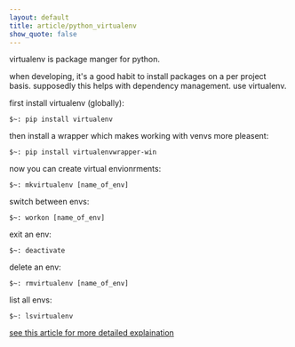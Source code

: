 ```yaml
---
layout: default
title: article/python_virtualenv
show_quote: false
---
```


virtualenv is package manger for python.

    

when developing, it's a good habit to install packages
on a per project basis. supposedly this helps with
dependency management. use virtualenv.

    

first install virtualenv (globally):

    $~: pip install virtualenv

then install a wrapper which makes working with venvs more pleasent:

    $~: pip install virtualenvwrapper-win

now you can create virtual envionrments:

    $~: mkvirtualenv [name_of_env]

switch between envs:

    $~: workon [name_of_env]

exit an env:

    $~: deactivate

delete an env:

    $~: rmvirtualenv [name_of_env]

list all envs:

    $~: lsvirtualenv

[see this article for more detailed explaination](http://docs.python-guide.org/en/latest/dev/virtualenvs/)
